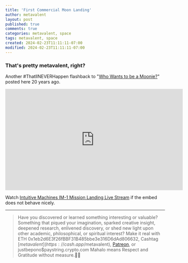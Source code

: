 ```yaml
---
title: 'First Commercial Moon Landing'
author: metavalent
layout: post
published: true
comments: true
categories: metavalent, space
tags: metavalent, space
created: 2024-02-23T11:11:11-07:00
modified: 2024-02-23T11:11:11-07:00
---
```


### That's pretty metavalent, right?

Another #ThatllNEVERHappen flashback to "[Who Wants to be a Moonie?](https://metavalent.com/space/2004/10/10/22-10-10-who-wants-to-be-a-moonie.html)" posted here 20 years ago.

<!-- I spent far too much of my life seeking approval from self-appointed default consensus narrative gatekeepers who will *never* get it, because they don't wnat to get it. Done with that. -->

<!-- YouTube Player -->
<iframe id="ytplayer" type="text/html" class="center "loading="lazy" width="560" height="320" src="https://www.youtube.com/embed/5-qwhozfYeQ?t=6438s" frameborder="0"></iframe>


Watch [Intuitive Machines IM-1 Mission Landing Live Stream](https://youtu.be/5-qwhozfYeQ?t=6438s) if the embed does not behave nicely.


---
> Have you discovered or learned something interesting or valuable? Something that piqued your imagination, sparked creative insight, deepened research, enlivened discovery, or shed new light upon other academic, philosophical, or spiritual interest? Make it real with ETH 0x1eb2d6E3f26fBBF31B485bbe3e316D6dAd806632, Cashtag [$metavalent](https://cash.app/$metavalent), [Patreon](https://patreon.com/metavalent), or justbepono$paystring.crypto.com Mahalo means Respect and Gratitude without measure.🙏🏼
